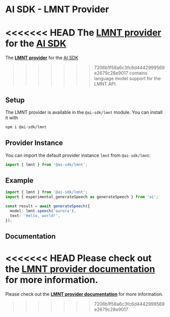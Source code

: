 # AI SDK - LMNT Provider

<<<<<<< HEAD
The **[LMNT provider](https://ai-sdk.dev/providers/ai-sdk-providers/lmnt)** for the [AI SDK](https://ai-sdk.dev/docs)
=======
The **[LMNT provider](https://sdk.vercel.ai/providers/ai-sdk-providers/lmnt)** for the [AI SDK](https://sdk.vercel.ai/docs)
>>>>>>> 7206b1f58a6c3fc6d4442999569e2679c28e9017
contains language model support for the LMNT API.

## Setup

The LMNT provider is available in the `@ai-sdk/lmnt` module. You can install it with

```bash
npm i @ai-sdk/lmnt
```

## Provider Instance

You can import the default provider instance `lmnt` from `@ai-sdk/lmnt`:

```ts
import { lmnt } from '@ai-sdk/lmnt';
```

## Example

```ts
import { lmnt } from '@ai-sdk/lmnt';
import { experimental_generateSpeech as generateSpeech } from 'ai';

const result = await generateSpeech({
  model: lmnt.speech('aurora'),
  text: 'Hello, world!',
});
```

## Documentation

<<<<<<< HEAD
Please check out the **[LMNT provider documentation](https://ai-sdk.dev/providers/ai-sdk-providers/lmnt)** for more information.
=======
Please check out the **[LMNT provider documentation](https://sdk.vercel.ai/providers/ai-sdk-providers/lmnt)** for more information.
>>>>>>> 7206b1f58a6c3fc6d4442999569e2679c28e9017
